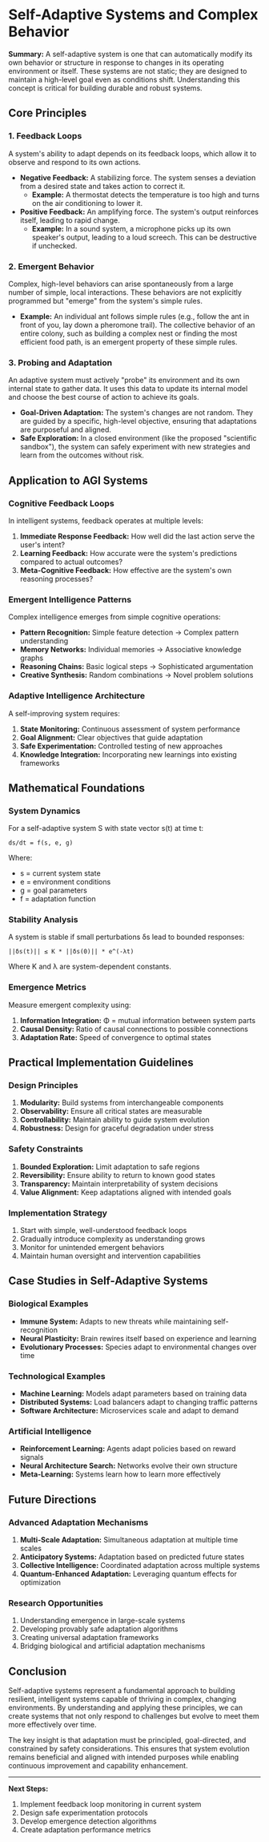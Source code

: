 # Self-Adaptive Systems and Complex Behavior

**Summary:** A self-adaptive system is one that can automatically modify its own behavior or structure in response to changes in its operating environment or itself. These systems are not static; they are designed to maintain a high-level goal even as conditions shift. Understanding this concept is critical for building durable and robust systems.

## Core Principles

### 1. Feedback Loops
A system's ability to adapt depends on its feedback loops, which allow it to observe and respond to its own actions.

- **Negative Feedback:** A stabilizing force. The system senses a deviation from a desired state and takes action to correct it.
  * **Example:** A thermostat detects the temperature is too high and turns on the air conditioning to lower it.
- **Positive Feedback:** An amplifying force. The system's output reinforces itself, leading to rapid change.
  * **Example:** In a sound system, a microphone picks up its own speaker's output, leading to a loud screech. This can be destructive if unchecked.

### 2. Emergent Behavior
Complex, high-level behaviors can arise spontaneously from a large number of simple, local interactions. These behaviors are not explicitly programmed but "emerge" from the system's simple rules.

- **Example:** An individual ant follows simple rules (e.g., follow the ant in front of you, lay down a pheromone trail). The collective behavior of an entire colony, such as building a complex nest or finding the most efficient food path, is an emergent property of these simple rules.

### 3. Probing and Adaptation
An adaptive system must actively "probe" its environment and its own internal state to gather data. It uses this data to update its internal model and choose the best course of action to achieve its goals.

- **Goal-Driven Adaptation:** The system's changes are not random. They are guided by a specific, high-level objective, ensuring that adaptations are purposeful and aligned.
- **Safe Exploration:** In a closed environment (like the proposed "scientific sandbox"), the system can safely experiment with new strategies and learn from the outcomes without risk.

## Application to AGI Systems

### Cognitive Feedback Loops
In intelligent systems, feedback operates at multiple levels:

1. **Immediate Response Feedback:** How well did the last action serve the user's intent?
2. **Learning Feedback:** How accurate were the system's predictions compared to actual outcomes?
3. **Meta-Cognitive Feedback:** How effective are the system's own reasoning processes?

### Emergent Intelligence Patterns
Complex intelligence emerges from simple cognitive operations:

- **Pattern Recognition:** Simple feature detection → Complex pattern understanding
- **Memory Networks:** Individual memories → Associative knowledge graphs
- **Reasoning Chains:** Basic logical steps → Sophisticated argumentation
- **Creative Synthesis:** Random combinations → Novel problem solutions

### Adaptive Intelligence Architecture
A self-improving system requires:

1. **State Monitoring:** Continuous assessment of system performance
2. **Goal Alignment:** Clear objectives that guide adaptation
3. **Safe Experimentation:** Controlled testing of new approaches
4. **Knowledge Integration:** Incorporating new learnings into existing frameworks

## Mathematical Foundations

### System Dynamics
For a self-adaptive system S with state vector s(t) at time t:

```
ds/dt = f(s, e, g)
```

Where:
- s = current system state
- e = environment conditions  
- g = goal parameters
- f = adaptation function

### Stability Analysis
A system is stable if small perturbations δs lead to bounded responses:

```
||δs(t)|| ≤ K * ||δs(0)|| * e^(-λt)
```

Where K and λ are system-dependent constants.

### Emergence Metrics
Measure emergent complexity using:

1. **Information Integration:** Φ = mutual information between system parts
2. **Causal Density:** Ratio of causal connections to possible connections
3. **Adaptation Rate:** Speed of convergence to optimal states

## Practical Implementation Guidelines

### Design Principles
1. **Modularity:** Build systems from interchangeable components
2. **Observability:** Ensure all critical states are measurable
3. **Controllability:** Maintain ability to guide system evolution
4. **Robustness:** Design for graceful degradation under stress

### Safety Constraints
1. **Bounded Exploration:** Limit adaptation to safe regions
2. **Reversibility:** Ensure ability to return to known good states
3. **Transparency:** Maintain interpretability of system decisions
4. **Value Alignment:** Keep adaptations aligned with intended goals

### Implementation Strategy
1. Start with simple, well-understood feedback loops
2. Gradually introduce complexity as understanding grows
3. Monitor for unintended emergent behaviors
4. Maintain human oversight and intervention capabilities

## Case Studies in Self-Adaptive Systems

### Biological Examples
- **Immune System:** Adapts to new threats while maintaining self-recognition
- **Neural Plasticity:** Brain rewires itself based on experience and learning
- **Evolutionary Processes:** Species adapt to environmental changes over time

### Technological Examples
- **Machine Learning:** Models adapt parameters based on training data
- **Distributed Systems:** Load balancers adapt to changing traffic patterns
- **Software Architecture:** Microservices scale and adapt to demand

### Artificial Intelligence
- **Reinforcement Learning:** Agents adapt policies based on reward signals
- **Neural Architecture Search:** Networks evolve their own structure
- **Meta-Learning:** Systems learn how to learn more effectively

## Future Directions

### Advanced Adaptation Mechanisms
1. **Multi-Scale Adaptation:** Simultaneous adaptation at multiple time scales
2. **Anticipatory Systems:** Adaptation based on predicted future states
3. **Collective Intelligence:** Coordinated adaptation across multiple systems
4. **Quantum-Enhanced Adaptation:** Leveraging quantum effects for optimization

### Research Opportunities
1. Understanding emergence in large-scale systems
2. Developing provably safe adaptation algorithms
3. Creating universal adaptation frameworks
4. Bridging biological and artificial adaptation mechanisms

## Conclusion

Self-adaptive systems represent a fundamental approach to building resilient, intelligent systems capable of thriving in complex, changing environments. By understanding and applying these principles, we can create systems that not only respond to challenges but evolve to meet them more effectively over time.

The key insight is that adaptation must be principled, goal-directed, and constrained by safety considerations. This ensures that system evolution remains beneficial and aligned with intended purposes while enabling continuous improvement and capability enhancement.

---

**Next Steps:**
1. Implement feedback loop monitoring in current system
2. Design safe experimentation protocols
3. Develop emergence detection algorithms
4. Create adaptation performance metrics